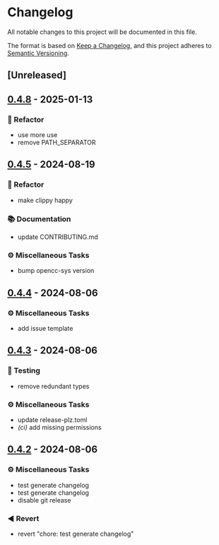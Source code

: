 # Changelog
All notable changes to this project will be documented in this file.

The format is based on [Keep a Changelog](https://keepachangelog.com/en/1.0.0/),
and this project adheres to [Semantic Versioning](https://semver.org/spec/v2.0.0.html).

## [Unreleased]

## [0.4.8](https://github.com/novel-rs/opencc-rs/compare/opencc-rs-v0.4.7...opencc-rs-v0.4.8) - 2025-01-13

### <!-- 2 -->🚜 Refactor

- use more use
- remove PATH_SEPARATOR

## [0.4.5](https://github.com/novel-rs/opencc-rs/compare/opencc-rs-v0.4.4...opencc-rs-v0.4.5) - 2024-08-19

### <!-- 2 -->🚜 Refactor
- make clippy happy

### <!-- 3 -->📚 Documentation
- update CONTRIBUTING.md

### <!-- 7 -->⚙️ Miscellaneous Tasks
- bump opencc-sys version

## [0.4.4](https://github.com/novel-rs/opencc-rs/compare/opencc-rs-v0.4.3...opencc-rs-v0.4.4) - 2024-08-06

### <!-- 7 -->⚙️ Miscellaneous Tasks
- add issue template

## [0.4.3](https://github.com/novel-rs/opencc-rs/compare/opencc-rs-v0.4.2...opencc-rs-v0.4.3) - 2024-08-06

### <!-- 6 -->🧪 Testing
- remove redundant types

### <!-- 7 -->⚙️ Miscellaneous Tasks
- update release-plz.toml
- *(ci)* add missing permissions

## [0.4.2](https://github.com/novel-rs/opencc-rs/compare/opencc-rs-v0.4.1...opencc-rs-v0.4.2) - 2024-08-06

### <!-- 7 -->⚙️ Miscellaneous Tasks
- test generate changelog
- test generate changelog
- disable git release

### <!-- 8 -->◀️ Revert
- revert "chore: test generate changelog"
